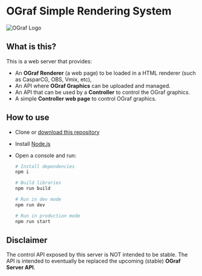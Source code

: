 # OGraf Simple Rendering System

![OGraf Logo](./ograf-logo.png)

## What is this?

This is a web server that provides:

- An **OGraf Renderer** (a web page) to be loaded in a HTML renderer (such as CasparCG, OBS, Vmix, etc),
- An API where **OGraf Graphics** can be uploaded and managed.
- An API that can be used by a **Controller** to control the OGraf graphics.
- A simple **Controller web page** to control OGraf graphics.

## How to use

- Clone or [download this repository](https://github.com/SuperFlyTV/ograf-server/archive/refs/heads/main.zip)
- Install [Node.js](https://nodejs.org/en/download)
- Open a console and run:

  ```bash
  # Install dependencies
  npm i

  # Build libraries
  npm run build

  # Run in dev mode
  npm run dev

  # Run in production mode
  npm run start
  ```

## Disclaimer

The control API exposed by this server is NOT intended to be stable.
The API is intended to eventually be replaced the upcoming (stable) **OGraf Server API**.
